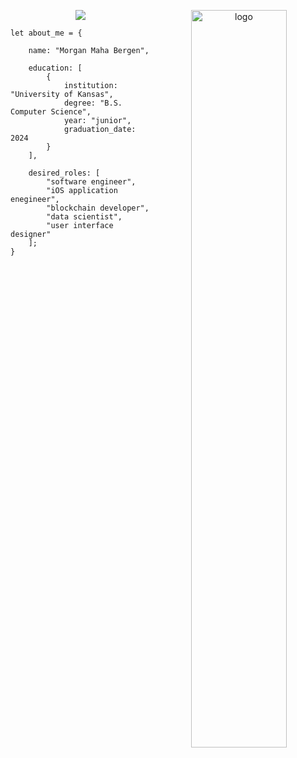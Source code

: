 <p align="center">
    <img src="https://capsule-render.vercel.app/api?type=transparent&height=100&section=header&text=hello%20world!&fontSize=60"/>
    <img align="right" src="https://github.com/MorganBergen/MorganBergen/blob/main/logo.gif" alt="logo" width=55%>
</p>

<div align="left">
    
    let about_me = {

        name: "Morgan Maha Bergen",

        education: [
            {
                institution: "University of Kansas",
                degree: "B.S. Computer Science",
                year: "junior",
                graduation_date: 2024
            }
        ],

        desired_roles: [
            "software engineer",
            "iOS application enegineer",
            "blockchain developer",
            "data scientist",
            "user interface designer"
        ];
    }
    
</div>

